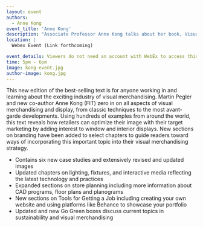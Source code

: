 ```yaml
---
layout: event
authors:
  - Anne Kong
event_title: 'Anne Kong'
description: "Associate Professor Anne Kong talks about her book, Visual Merchandising and Display"
location: |
  Webex Event (Link forthcoming)

event_details: Viewers do not need an account with WebEx to access this event. After clicking the link, the event can be viewed either through your web browser or by downloading the WebEx desktop application. If this is your first time using WebEx, please plan on joining the event several minutes before the starting time to troubleshoot any issues.
time: 5pm - 6pm
image: kong-event.jpg
author-image: kong.jpg
---
```

This new edition of the best-selling text is for anyone working in and learning about the exciting industry of visual merchandising. Martin Pegler and new co-author Anne Kong (FIT) zero in on all aspects of visual merchandising and display, from classic techniques to the most avant-garde developments. Using hundreds of examples from around the world, this text reveals how retailers can optimize their image with their target marketing by adding interest to window and interior displays. New sections on branding have been added to select chapters to guide readers toward ways of incorporating this important topic into their visual merchandising strategy.
- Contains six new case studies and extensively revised and updated images
- Updated chapters on lighting, fixtures, and interactive media reflecting the latest technology and practices
- Expanded sections on store planning including more information about CAD programs, floor plans and planograms
- New sections on Tools for Getting a Job including creating your own website and using platforms like Behance to showcase your portfolio
- Updated and new Go Green boxes discuss current topics in sustainability and visual merchandising
